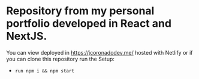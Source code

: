 # Repository from my personal portfolio developed in React and NextJS. #

You can view deployed in https://jcoronadodev.me/ 
hosted with Netlify or if you can clone this repository 
run the Setup:<br/>
 - `run npm i && npm start` 
